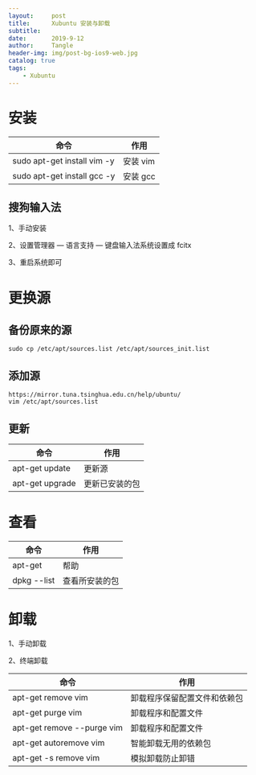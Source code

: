```yaml
---
layout:     post
title:      Xubuntu 安装与卸载
subtitle:   
date:       2019-9-12
author:     Tangle
header-img: img/post-bg-ios9-web.jpg
catalog: true
tags:
    - Xubuntu
---
```


# 安装

| 命令                        | 作用     |
| --------------------------- | -------- |
| sudo apt-get install vim -y | 安装 vim |
| sudo apt-get install gcc -y | 安装 gcc |

## 搜狗输入法

1、手动安装

2、设置管理器 — 语言支持 — 键盘输入法系统设置成 fcitx

3、重启系统即可

# 更换源

## 备份原来的源

```
sudo cp /etc/apt/sources.list /etc/apt/sources_init.list
```

## 添加源

```
https://mirror.tuna.tsinghua.edu.cn/help/ubuntu/
vim /etc/apt/sources.list
```

## 更新

| 命令            | 作用           |
| --------------- | -------------- |
| apt-get update  | 更新源         |
| apt-get upgrade | 更新已安装的包 |

# 查看

| 命令        | 作用           |
| ----------- | -------------- |
| apt-get     | 帮助           |
| dpkg --list | 查看所安装的包 |

# 卸载

1、手动卸载

2、终端卸载

| 命令                       | 作用                         |
| -------------------------- | ---------------------------- |
| apt-get remove vim         | 卸载程序保留配置文件和依赖包 |
| apt-get purge vim          | 卸载程序和配置文件           |
| apt-get remove --purge vim | 卸载程序和配置文件           |
| apt-get autoremove vim     | 智能卸载无用的依赖包         |
| apt-get -s remove vim      | 模拟卸载防止卸错             |
